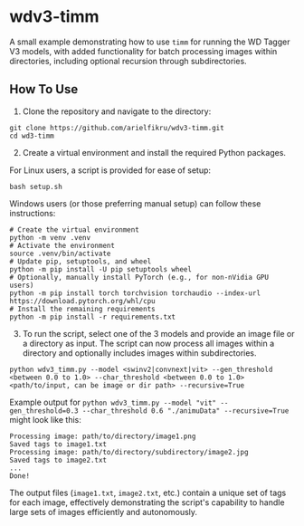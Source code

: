 # wdv3-timm

A small example demonstrating how to use `timm` for running the WD Tagger V3 models, with added functionality for batch processing images within directories, including optional recursion through subdirectories.

## How To Use

1. Clone the repository and navigate to the directory:
```
git clone https://github.com/arielfikru/wdv3-timm.git
cd wd3-timm
```

2. Create a virtual environment and install the required Python packages.

For Linux users, a script is provided for ease of setup:
```
bash setup.sh
```

Windows users (or those preferring manual setup) can follow these instructions:
```
# Create the virtual environment
python -m venv .venv
# Activate the environment
source .venv/bin/activate
# Update pip, setuptools, and wheel
python -m pip install -U pip setuptools wheel
# Optionally, manually install PyTorch (e.g., for non-nVidia GPU users)
python -m pip install torch torchvision torchaudio --index-url https://download.pytorch.org/whl/cpu
# Install the remaining requirements
python -m pip install -r requirements.txt
```

3. To run the script, select one of the 3 models and provide an image file or a directory as input. The script can now process all images within a directory and optionally includes images within subdirectories.
```
python wdv3_timm.py --model <swinv2|convnext|vit> --gen_threshold <between 0.0 to 1.0> --char_threshold <between 0.0 to 1.0> <path/to/input, can be image or dir path> --recursive=True
```

Example output for `python wdv3_timm.py --model "vit" --gen_threshold=0.3 --char_threshold 0.6 "./animuData" --recursive=True` might look like this:
```
Processing image: path/to/directory/image1.png
Saved tags to image1.txt
Processing image: path/to/directory/subdirectory/image2.jpg
Saved tags to image2.txt
...
Done!
```

The output files (`image1.txt`, `image2.txt`, etc.) contain a unique set of tags for each image, effectively demonstrating the script's capability to handle large sets of images efficiently and autonomously.
